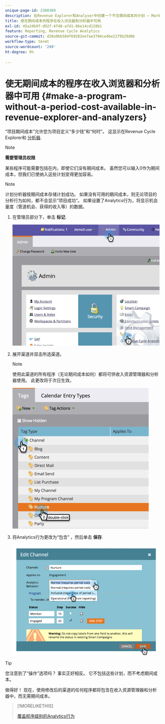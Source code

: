 ```yaml
---
unique-page-id: 2360389
description: 在Revenue Explorer和Analyser中创建一个不含期间成本的计划 — Marketo文档 — 产品文档
title: 使无期间成本的程序在收入浏览器和分析器中可用
exl-id: 45a24b9f-d92f-4f48-a7d1-0be14cd128b1
feature: Reporting, Revenue Cycle Analytics
source-git-commit: d20a9bb584f69282eefae3704ce4be2179b29d0b
workflow-type: tm+mt
source-wordcount: '249'
ht-degree: 0%

---
```


# 使无期间成本的程序在收入浏览器和分析器中可用 {#make-a-program-without-a-period-cost-available-in-revenue-explorer-and-analyzers}

“项目期间成本”允许您为项目定义“多少钱”和“何时”。 这显示在Revenue Cycle Explorer和 [分析器](/help/marketo/product-docs/reporting/revenue-cycle-analytics/opportunity-influence-analyzer/tell-the-marketing-story-with-an-opportunity-influence-analyzer.md).

>[!NOTE]
>
>**需要管理员权限**

某些程序可能需要包括在内，即使它们没有期间成本。 虽然您可以输入0作为期间成本，但我们已使纳入这些计划变得更加容易。

>[!NOTE]
>
>计划分析器按期间成本存储计划成功。 如果没有可用的期间成本，则无论项目的分析行为如何，都不会显示“项目成功”。 如果设置了Analytics行为，将显示机会量度（管道机会、获得的收入等）的数据。

1. 在管理员部分下，单击 **标记**.

   ![](assets/image2014-9-17-12-3a35-3a32.png)

1. 展开渠道并双击所选渠道。

   >[!NOTE]
   >
   >使用此渠道的所有程序（无论期间成本如何）都将可供收入资源管理器和分析器使用。 此更改将于次日生效。

   ![](assets/image2014-9-17-12-3a36-3a7.png)

1. 将Analytics行为更改为“包含” ，然后单击 **保存**.

   ![](assets/image2014-9-17-12-3a36-3a13.png)

>[!TIP]
>
>您注意到了“操作”选项吗？ 事实正好相反。 它不包括这些计划，而不考虑期间成本。

做得好！ 现在，使用修改后的渠道的任何程序都将包含在收入资源管理器和分析器中，而无需期间成本。

>[!MORELIKETHIS]
>
>[覆盖程序级别的Analytics行为](/help/marketo/product-docs/reporting/revenue-cycle-analytics/program-analytics/override-analytics-behavior-at-the-program-level.md)
